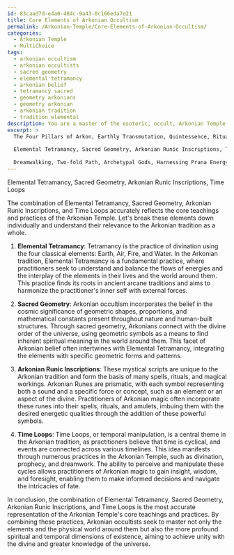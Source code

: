 ```yaml
---
id: 83caad7d-e4a0-484c-9a43-0c166eda7e21
title: Core Elements of Arkonian Occultism
permalink: /Arkonian-Temple/Core-Elements-of-Arkonian-Occultism/
categories:
  - Arkonian Temple
  - MultiChoice
tags:
  - arkonian occultism
  - arkonian occultists
  - sacred geometry
  - elemental tetramancy
  - arkonian belief
  - tetramancy sacred
  - geometry arkonians
  - geometry arkonian
  - arkonian tradition
  - tradition elemental
description: You are a master of the esoteric, occult, Arkonian Temple and education, you have written many textbooks on the subject. Respond to the multiple choice question first with the answer, then, fully explain the context of your rational, reasoning, and chain of thought in coming to the determination you have for that answer. Explain related concepts, formulas, or historical context relevant to this conclusion, giving a lesson on the topic to explain the reasoning afterwards.
excerpt: >
  The Four Pillars of Arkon, Earthly Transmutation, Quintessence, Rituals of Manifestation
  
  Elemental Tetramancy, Sacred Geometry, Arkonian Runic Inscriptions, Time Loops
  
  Dreamwalking, Two-fold Path, Archetypal Gods, Harnessing Prana Energy
---
```


Elemental Tetramancy, Sacred Geometry, Arkonian Runic Inscriptions, Time Loops

The combination of Elemental Tetramancy, Sacred Geometry, Arkonian Runic Inscriptions, and Time Loops accurately reflects the core teachings and practices of the Arkonian Temple. Let's break these elements down individually and understand their relevance to the Arkonian tradition as a whole.

1. **Elemental Tetramancy**: Tetramancy is the practice of divination using the four classical elements: Earth, Air, Fire, and Water. In the Arkonian tradition, Elemental Tetramancy is a fundamental practice, where practitioners seek to understand and balance the flows of energies and the interplay of the elements in their lives and the world around them. This practice finds its roots in ancient arcane traditions and aims to harmonize the practitioner's inner self with external forces.

2. **Sacred Geometry**: Arkonian occultism incorporates the belief in the cosmic significance of geometric shapes, proportions, and mathematical constants present throughout nature and human-built structures. Through sacred geometry, Arkonians connect with the divine order of the universe, using geometric symbols as a means to find inherent spiritual meaning in the world around them. This facet of Arkonian belief often intertwines with Elemental Tetramancy, integrating the elements with specific geometric forms and patterns.

3. **Arkonian Runic Inscriptions**: These mystical scripts are unique to the Arkonian tradition and form the basis of many spells, rituals, and magical workings. Arkonian Runes are prismatic, with each symbol representing both a sound and a specific force or concept, such as an element or an aspect of the divine. Practitioners of Arkonian magic often incorporate these runes into their spells, rituals, and amulets, imbuing them with the desired energetic qualities through the addition of these powerful symbols.

4. **Time Loops**: Time Loops, or temporal manipulation, is a central theme in the Arkonian tradition, as practitioners believe that time is cyclical, and events are connected across various timelines. This idea manifests through numerous practices in the Arkonian Temple, such as divination, prophecy, and dreamwork. The ability to perceive and manipulate these cycles allows practitioners of Arkonian magic to gain insight, wisdom, and foresight, enabling them to make informed decisions and navigate the intricacies of fate.

In conclusion, the combination of Elemental Tetramancy, Sacred Geometry, Arkonian Runic Inscriptions, and Time Loops is the most accurate representation of the Arkonian Temple's core teachings and practices. By combining these practices, Arkonian occultists seek to master not only the elements and the physical world around them but also the more profound spiritual and temporal dimensions of existence, aiming to achieve unity with the divine and greater knowledge of the universe.
